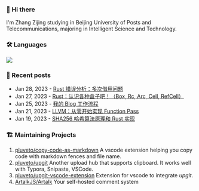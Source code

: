 ### 👋 Hi there 

I'm Zhang Zijing studying in Beijing University of Posts and Telecommunications, majoring in Intelligent Science and Technology.

### 🛠 Languages

![](https://skillicons.dev/icons?i=go,python,c,cpp,cs,js,ts,java,rust,ocaml,bash)

### 📜 Recent posts

<!-- BLOG-POST-LIST:START -->
- Jan 28, 2023 - [Rust 错误分析：多次借用问题](https://www.less-bug.com/posts/rust-error-analysis-multiple-borrow-problems/) 
- Jan 27, 2023 - [Rust：认识各种盒子吧！（Box, Rc, Arc, Cell, RefCell）](https://www.less-bug.com/posts/rust-get-to-know-all-kinds-of-boxes-box-rc-arc-cell-refcell/) 
- Jan 25, 2023 - [我的 Blog 工作流程](https://www.less-bug.com/posts/my-blog-workflow/) 
- Jan 21, 2023 - [LLVM：从零开始实现 Function Pass](https://www.less-bug.com/posts/llvm-implement-function-pass-from-scratch/) 
- Jan 19, 2023 - [SHA256 哈希算法原理和 Rust 实现](https://www.less-bug.com/posts/sha256-hash-algorithm-principle-and-rust-implementation/) 
<!-- BLOG-POST-LIST:END -->

<!--
**pluveto/pluveto** is a ✨ _special_ ✨ repository because its `README.md` (this file) appears on your GitHub profile.

Here are some ideas to get you started:

- 🔭 I’m currently working on ...
- 🌱 I’m currently learning ...
- 👯 I’m looking to collaborate on ...
- 🤔 I’m looking for help with ...
- 💬 Ask me about ...
- 📫 How to reach me: ...
- 😄 Pronouns: ...
- ⚡ Fun fact: ...
-->

### 🏗️ Maintaining Projects

1. [pluveto/copy-code-as-markdown](https://github.com/pluveto/copy-code-as-markdown) A vscode extension helping you copy code with markdown fences and file name.
1. [pluveto/upgit](https://github.com/pluveto/upgit) Another upload hub that supports clipboard. It works well with Typora, Snipaste, VSCode.
1. [pluveto/upgit-vscode-extension](https://github.com/pluveto/upgit-vscode-extension) Extension for vscode to integrate *upgit*.
1. [ArtalkJS/Artalk](https://github.com/ArtalkJS/Artalk) Your self-hosted comment system
